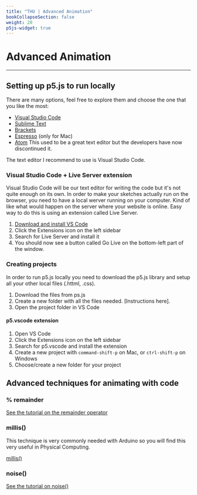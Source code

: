 ```yaml
---
title: "THU | Advanced Animation"
bookCollapseSection: false
weight: 20
p5js-widget: true
---
```


# Advanced Animation

---

## Setting up p5.js to run locally

There are many options, feel free to explore them and choose the one that you like the most:

- [Visual Studio Code](https://code.visualstudio.com/)
- [Sublime Text](https://www.sublimetext.com/)
- [Brackets](https://brackets.io/)
- [Espresso](https://espressoapp.com/) (only for Mac)
- [Atom](https://github.com/atom/atom) This used to be a great text editor but the developers have now discontinued it.

The text editor I recommend to use is Visual Studio Code.

### Visual Studio Code + Live Server extension

Visual Studio Code will be our text editor for writing the code but it's not quite enough on its own. In order to make your sketches actually run on the browser, you need to have a local werver running on your computer. Kind of like what would happen on the server where your website is online. Easy way to do this is using an extension called Live Server.

1. [Download and install VS Code](https://code.visualstudio.com/)
2. Click the Extensions icon on the left sidebar
3. Search for Live Server and install it
4. You should now see a button called Go Live on the bottom-left part of the window.

### Creating projects

In order to run p5.js locally you need to download the p5.js library and setup all your other local files (.httml, .css).

1. Download the files from ps.js
2. Create a new folder with all the files needed. [Instructions here].
3. Open the project folder in VS Code

#### p5.vscode extension

1. Open VS Code
2. Click the Extensions icon on the left sidebar
3. Search for p5.vscode and install the extension
4. Create a new project with ```command-shift-p``` on Mac, or ```ctrl-shift-p``` on Windows
5. Choose/create a new folder for your project

## Advanced techniques for animating with code

### % remainder

[See the tutorial on the remainder operator](../../../tutorials/p5-js/remainder.md)

### millis()

This technique is very commonly needed with Arduino so you will find this very useful in Physical Computing.

[millis()](https://p5js.org/reference/#/p5/millis)

### noise()

[See the tutorial on noise()](../../../tutorials/p5-js/noise.md)